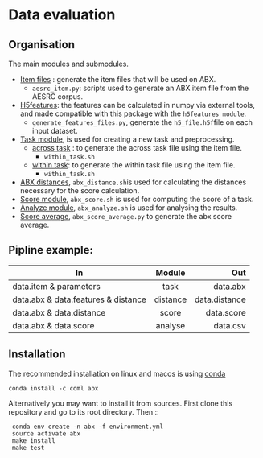 
Data evaluation
===============
   
Organisation
-----------
The main modules and submodules.
- [Item files](https://github.com/bootphon/ABX-accent/tree/main/abx-accent/scripts/evals/generate_item_files) : generate the item files that will be used on ABX.
    - `aesrc_item.py`: scripts used to generate an ABX item file from the AESRC corpus.
- [H5features](https://github.com/bootphon/ABX-accent/tree/main/abx-accent/scripts/evals/generate_abx_score/h5features): the features can be calculated in numpy via external tools, and made compatible with this package with the `h5features module`.
    - `generate_features_files.py`, generate the `h5_file.h5f`file on each input dataset.      
- [Task module](https://docs.cognitive-ml.fr/ABXpy/ABXpy.html#task-module), is used for creating a new task and preprocessing.
    - [across task](https://github.com/bootphon/ABX-accent/blob/main/abx-accent/scripts/evals/generate_abx_score/across_task.sh) : to generate the across task file using the item file.
      - `within_task.sh`
    - [within task](https://github.com/bootphon/ABX-accent/blob/main/abx-accent/scripts/evals/generate_abx_score/within_task.sh): to generate the within task file using the item file.
      - `within_task.sh`
- [ABX distances](https://docs.cognitive-ml.fr/ABXpy/ABXpy.distances.html),  `abx_distance.sh`is used for calculating the distances necessary for the score calculation.
- [Score module](https://docs.cognitive-ml.fr/ABXpy/ABXpy.html#score-module), `abx_score.sh` is used for computing the score of a task.
- [Analyze module](https://docs.cognitive-ml.fr/ABXpy/ABXpy.html#analyze-module), `abx_analyze.sh` is used for analysing the results.
- [Score average](https://github.com/bootphon/AESRC/results/average), `abx_score_average.py` to generate the abx score average. 
    
Pipline example:
-----------------

 
| In                                          | Module   | Out             |
|---------------------------------------------|:--------:|----------------:|
|  data.item & parameters                     | task     |  data.abx      |
|  data.abx & data.features & distance        | distance |  data.distance |
|  data.abx &  data.distance                  | score    |  data.score    |
|  data.abx & data.score                      | analyse  |  data.csv      |



Installation
------------

The recommended installation on linux and macos is using [conda](https://docs.conda.io/en/latest/miniconda.html)

  `conda install -c coml abx`

Alternatively you may want to install it from sources. First clone
this repository and go to its root directory. Then ::

     conda env create -n abx -f environment.yml
     source activate abx
     make install
     make test


    

